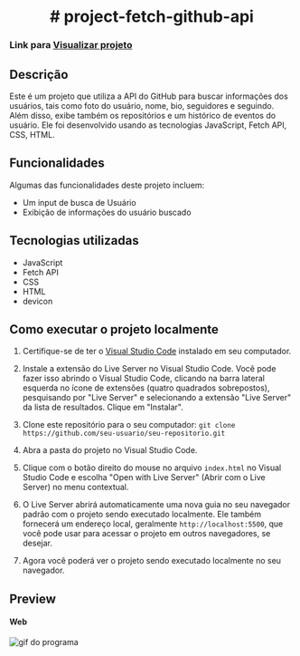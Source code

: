 <h1 align="center"> # project-fetch-github-api </h1>


### Link para <a href="https://filipe-dll.github.io/project-fetch-github-api">Visualizar projeto</a>


## Descrição
Este é um projeto que utiliza a API do GitHub para buscar informações dos usuários, tais como foto do usuário, nome, bio, seguidores e seguindo. Além disso, exibe também os repositórios e um histórico de eventos do usuário. Ele foi desenvolvido usando as tecnologias JavaScript, Fetch API, CSS, HTML.

## Funcionalidades
Algumas das funcionalidades deste projeto incluem:
 
+ Um input de busca de Usuário
+ Exibição de informações do usuário buscado

## Tecnologias utilizadas
+ JavaScript
+ Fetch API
+ CSS
+ HTML
+ devicon

## Como executar o projeto localmente

1. Certifique-se de ter o [Visual Studio Code](https://code.visualstudio.com/) instalado em seu computador.

2. Instale a extensão do Live Server no Visual Studio Code. Você pode fazer isso abrindo o Visual Studio Code, clicando na barra lateral esquerda no ícone de extensões (quatro quadrados sobrepostos), pesquisando por "Live Server" e selecionando a extensão "Live Server" da lista de resultados. Clique em "Instalar".

3. Clone este repositório para o seu computador:
	`git clone https://github.com/seu-usuario/seu-repositorio.git`

4. Abra a pasta do projeto no Visual Studio Code.

5. Clique com o botão direito do mouse no arquivo `index.html` no Visual Studio Code e escolha "Open with Live Server" (Abrir com o Live Server) no menu contextual.

6. O Live Server abrirá automaticamente uma nova guia no seu navegador padrão com o projeto sendo executado localmente. Ele também fornecerá um endereço local, geralmente `http://localhost:5500`, que você pode usar para acessar o projeto em outros navegadores, se desejar.

7. Agora você poderá ver o projeto sendo executado localmente no seu navegador.

## Preview
#### Web

<img src="./src/To_readme.md/Animação.gif" alt="gif do programa">
